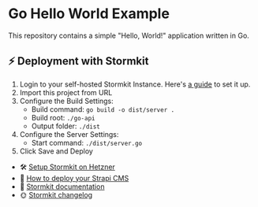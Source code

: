 # Go Hello World Example

This repository contains a simple "Hello, World!" application written in Go.

## ⚡️ Deployment with Stormkit

1. Login to your self-hosted Stormkit Instance. Here's [a guide](https://www.stormkit.io/tutorials/how-to-self-host-stormkit-on-hetzner-cloud) to set it up.
2. Import this project from URL
3. Configure the Build Settings:
   - Build command: `go build -o dist/server .`
   - Build root: `./go-api`
   - Output folder: `./dist`
4. Configure the Server Settings:
   - Start command: `./dist/server.go`
5. Click Save and Deploy

- 🛠️ [Setup Stormkit on Hetzner](https://www.stormkit.io/tutorials/how-to-self-host-stormkit-on-hetzner-cloud)
- 🍰 [How to deploy your Strapi CMS](https://www.stormkit.io/tutorials/how-to-deploy-your-self-hosted-strapi-instance)
- 📑 [Stormkit documentation](https://www.stormkit.io/docs/welcome/getting-started)
- 🌞 [Stormkit changelog](https://www.stormkit.io/blog/whats-new)
